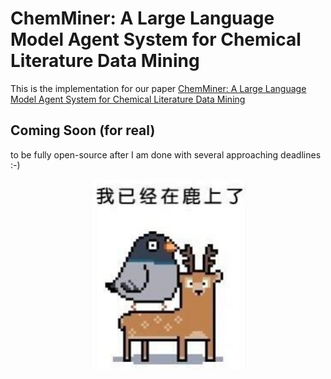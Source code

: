 # ChemMiner: A Large Language Model Agent System for Chemical Literature Data Mining
This is the implementation for our paper [ChemMiner: A Large Language Model Agent System for Chemical Literature Data Mining](https://openreview.net/forum?id=H57HtksYpC)

## Coming Soon (for real)
to be fully open-source after I am done with several approaching deadlines :-)
<p align="center">
  <img src="ComingSoon.jpg"  width="250"/>
</p>
